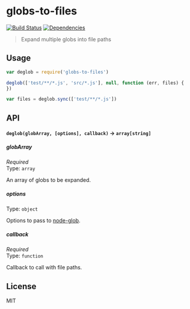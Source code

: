 globs-to-files
================

[![Build Status](https://travis-ci.org/chinedufn/metalsmith-watcher.svg?branch=master)](https://travis-ci.org/chinedufn/globs-to-files)
[![Dependencies](https://david-dm.org/chinedufn/metalsmith-watcher.svg)](https://david-dm.org/chinedufn/globs-to-files)

> Expand multiple globs into file paths

## Usage

```js
var deglob = require('globs-to-files')

deglob(['test/**/*.js', 'src/*.js'], null, function (err, files) {
})

var files = deglob.sync(['test/**/*.js'])
```

## API

#### `deglob(globArray, [options], callback)` -> `array[string]`

##### globArray

*Required*  
Type: `array`

An array of globs to be expanded.

##### options

Type: `object`  

Options to pass to [node-glob](https://github.com/isaacs/node-glob#options).

##### callback

*Required*  
Type: `function`

Callback to call with file paths.

## License

MIT
